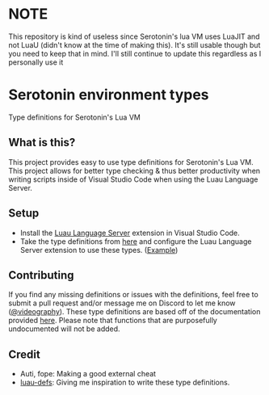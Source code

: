 # NOTE
This repository is kind of useless since Serotonin's lua VM uses LuaJIT and not LuaU (didn't know at the time of making this). It's still usable though but you need to keep that in mind. I'll still continue to update this regardless as I personally use it

# Serotonin environment types
Type definitions for Serotonin's Lua VM

## What is this?
This project provides easy to use type definitions for Serotonin's Lua VM. This project allows for better type checking & thus better productivity when writing scripts inside of Visual Studio Code when using the Luau Language Server. 

## Setup
- Install the [Luau Language Server](https://marketplace.visualstudio.com/items?itemName=JohnnyMorganz.luau-lsp) extension in Visual Studio Code.
- Take the type definitions from [here](https://github.com/loud2pro/serotonin-type-defs/tree/main/types) and configure the Luau Language Server extension to use these types. ([Example](https://github.com/loud2pro/serotonin-type-defs/tree/main/example/))

## Contributing
If you find any missing definitions or issues with the definitions, feel free to submit a pull request and/or message me on Discord to let me know ([@videography](https://discord.com/users/1211097252790018104)). These type definitions are based off of the documentation provided [here](https://serotonin-1.gitbook.io/serotonin-docs). Please note that functions that are purposefully undocumented will not be added.

## Credit
- Auti, fope: Making a good external cheat
- [luau-defs](https://github.com/rocult/luau-defs): Giving me inspiration to write these type definitions.
